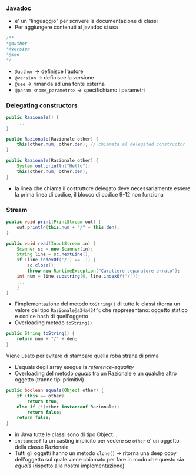 ### Javadoc 
- e' un "linguaggio" per scrivere la documentazione di classi
- Per aggiungere contenuti al javadoc si usa
```java
/**
*@author 
*@version
*@see
*/
```
- `@author` -> definisce l'autore
- `@version` -> definisce la versione
- `@see` -> rimanda ad una fonte esterna
- `@param <nome_parametro>` -> specifichiamo i parametri
### Delegating constructors
```java
public Razionale() {
	...
}

public Razionale(Razionale other) {
	this(other.num, other.den); // chiamata al delegated constructor
}

public Razionale(Razionale other) {
	System.out.println("Hello");
	this(other.num, other.den); 
}
```
- la linea che chiama il costruttore delegato deve necessariamente essere la prima linea di codice, il blocco di codice 9-12 non funziona
### Stream
```java
public void print(PrintStream out) {
	out.println(this.num + "/" + this.den);
}

public void read(InputStream in) {
	Scanner sc = new Scanner(in);
	String line = sc.nextLine();
	if (line.indexOf('/') == -1) {
		sc.close();
		throw new RuntimeException("Carattere separatore errato");
	int num = line.substring(0, line.indexOf('/'));
	...
	}
}
```
- l'implementazione del metodo `toString()` di tutte le classi ritorna un valore del tipo `Razionale@a34a434fc` che rappresentano: oggetto statico e codice hash di quell'oggetto
- Overloading metodo `toString()`
```java
public String toString() {
	return num + "/" + den;
}
```
Viene usato per evitare di stampare quella roba strana di prima 
- L'equals degli array esegue la *reference-equality*
- Overloading del metodo *equals* tra un Razionale e un qualche altro oggetto (tranne tipi primitivi)
```java
public boolean equals(Object other) {
	if (this == other)
		return true;
	else if (!(other instanceof Razionale))
		return false;
	return false;
}
```
- in Java tutte le classi sono di tipo Object...
- `instanceof` fa un casting implicito per vedere se `other` e' un oggetto della classe Razionale
- Tutti gli oggetti hanno un metodo `clone()` -> ritorna una deep copy dell'oggetto sul quale viene chiamato per fare in modo che questo sia *equals* (rispetto alla nostra implementazione)